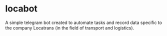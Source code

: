 # locabot
A simple telegram bot created to automate tasks and record data specific to the company Locatrans (in the field of transport and logistics).
